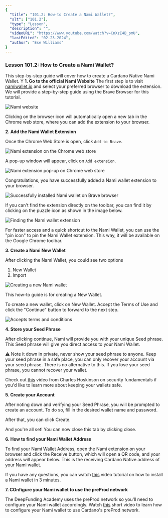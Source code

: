 ```yaml
---
{
  "title": "101.2: How-to Create a Nami Wallet?",
  "slt": ["101.2"],
  "type": "Lesson",
  "description": "",
  "videoURL": "https://www.youtube.com/watch?v=CnXzI4B_pmU",
  "lastEdited": "02-23-2024",
  "author": "Ese Williams"
}
---
```


### **Lesson 101.2: How to Create a Nami Wallet?**

This step-by-step guide will cover how to create a Cardano Native Nami Wallet. Y
**1. Go to the official Nami Website**
The first step is to visit [namiwallet.io](https://www.namiwallet.io/) and select your preferred browser to download the extension. We will provide a step-by-step guide using the Brave Browser for this tutorial.

![Nami website](/namisite-screenshot.png)

Clicking on the browser icon will automatically open a new tab in the Chrome web store, where you can add the extension to your browser.

**2. Add the Nami Wallet Extension**

Once the Chrome Web Store is open, click `Add to Brave`.

![Nami extension on the Chrome web store](/chromestore-nami.png)

A pop-up window will appear, click on `Add extension`.

![Nami extension pop-up on Chrome web store](/chromestore-nami-addextension.png)

Congratulations, you have successfully added a Nami wallet extension to your browser.

![Successfully installed Nami wallet on Brave browser](/nami-success.png)

If you can't find the extension directly on the toolbar, you can find it by clicking on the puzzle icon as shown in the image below.

![Finding the Nami wallet extension](/nami-under-puzzle-icon.png)

For faster access and a quick shortcut to the Nami Wallet, you can use the "pin icon" to pin the Nami Wallet extension. This way, it will be available on the Google Chrome toolbar.

**3. Create a Nami New Wallet**

After clicking the Nami Wallet, you could see two options

1. New Wallet
2. Import

![Creating a new Nami wallet](/new-nami-wallet.png)

This how-to guide is for creating a New Wallet.

To create a new wallet, click on New Wallet. Accept the Terms of Use and click the "Continue" button to forward to the next step.

![Accepts terms and conditions](/nami-terms-n-conditions.png)

**4. Store your Seed Phrase**

After clicking continue, Nami will provide you with your unique Seed phrase. This Seed phrase will give you direct access to your Nami Wallet.

⚠️ Note it down in private, never show your seed phrase to anyone. Keep your seed phrase in a safe place, you can only recover your account via your seed phrase. There is no alternative to this. If you lose your seed phrase, you cannot recover your wallet.

Check out [this](https://youtu.be/heilPdATpMk) video from Charles Hoskinson on security fundamentals if you'd like to learn more about keeping your wallets safe.

**5. Create your Account**

After noting down and verifying your Seed Phrase, you will be prompted to create an account. To do so, fill in the desired wallet name and password.

After that, you can click Create.

And you're all set! You can now close this tab by clicking close.

**6. How to find your Nami Wallet Address**

To find your Nami Wallet Address, open the Nami extension on your browser and click the Receive button, which will open a QR code, and your address will appear below. This is the receiving Cardano Native address of your Nami wallet.

If you have any questions, you can watch [this](https://youtu.be/WM7j-Kmy7LA) video tutorial on how to install a Nami wallet in 3 minutes.

**7. COnfigure your Nami wallet to use the preProd network**

The DeepFunding Academy uses the preProd network so you'll need to configure your Nami wallet accordingly. Watch [this](https://youtu.be/pjdXKsRXtzw) short video to learn how to configure your Nami wallet to use Cardano's preProd network.
